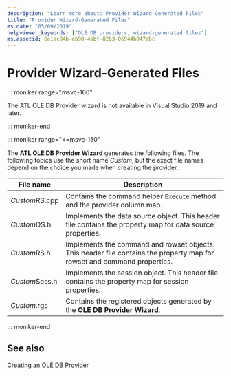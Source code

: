 ```yaml
---
description: "Learn more about: Provider Wizard-Generated Files"
title: "Provider Wizard-Generated Files"
ms.date: "05/09/2019"
helpviewer_keywords: ["OLE DB providers, wizard-generated files"]
ms.assetid: 6e1ac94b-eb90-4abf-82b3-06944b947ebc
---
```

# Provider Wizard-Generated Files

::: moniker range="msvc-160"

The ATL OLE DB Provider wizard is not available in Visual Studio 2019 and later.

::: moniker-end

::: moniker range="<=msvc-150"

The **ATL OLE DB Provider Wizard** generates the following files. The following topics use the short name *Custom*, but the exact file names depend on the choice you made when creating the provider.

|File name|Description|
|---------------|-----------------|
|*Custom*RS.cpp|Contains the command helper `Execute` method and the provider column map.|
|*Custom*DS.h|Implements the data source object. This header file contains the property map for data source properties.|
|*Custom*RS.h|Implements the command and rowset objects. This header file contains the property map for rowset and command properties.|
|*Custom*Sess.h|Implements the session object. This header file contains the property map for session properties.|
|*Custom*.rgs|Contains the registered objects generated by the **OLE DB Provider Wizard**.|

::: moniker-end

## See also

[Creating an OLE DB Provider](../../data/oledb/creating-an-ole-db-provider.md)<br/>
